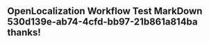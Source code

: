 <properties
ms.topic="hero-topic"
ms.test1="hero-topic"
ms.test2="test"/>

## OpenLocalization Workflow Test MarkDown 530d139e-ab74-4cfd-bb97-21b861a814ba thanks!
